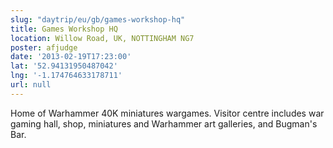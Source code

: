 ```yaml
---
slug: "daytrip/eu/gb/games-workshop-hq"
title: Games Workshop HQ
location: Willow Road, UK, NOTTINGHAM NG7
poster: afjudge
date: '2013-02-19T17:23:00'
lat: '52.94131950487042'
lng: '-1.174764633178711'
url: null
---
```


Home of Warhammer 40K miniatures wargames. Visitor centre includes war gaming hall, shop, miniatures and Warhammer art galleries, and Bugman's Bar.
